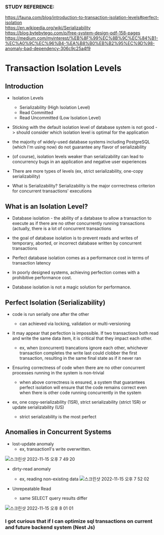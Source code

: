### STUDY REFERENCE: 
https://fauna.com/blog/introduction-to-transaction-isolation-levels#perfect-isolation <br />
https://en.wikipedia.org/wiki/Serializability <br />
https://blog.bytebytego.com/p/free-system-design-pdf-158-pages <br />
https://medium.com/myinterest/%EB%8F%99%EC%8B%9C%EC%84%B1-%EC%A0%9C%EC%96%B4-%EA%B8%B0%EB%B2%95%EC%9D%98-anomaly-bad-dependency-306c9c25a4f9 <br />

# Transaction Isolation Levels


## Introduction


* Isolation Levels
  * Serializability (High Isolation Level)
  * Read Committed
  * Read Uncommitted (Low Isolation Level)


* Sticking with the default isolation level of database system is not good -> should consider which isolation level is optimal for the application


* the majority of widely-used database systems including PostgreSQL (which I'm using now) do not guarantee any flavor of serializability


* (of course), isolation levels weaker than serializability can lead to concurrency bugs in an application and negative user experiences


* There are more types of levels (ex, strict serializability, one-copy serializability)


* What is Serializability? Serializability is the major corrrectness criterion for concurrent transactions' executions


## What is an Isolation Level?


* Database isolation - the ability of a database to allow a transaction to execute as if there are no other concurrently running transactions (actually, there is a lot of concurrent transactions


* the goal of database isolation is to prevent reads and writes of temporary, aborted, or incorrect database written by concurrent transactions


* Perfect database isolation comes as a performance cost in terms of transaction latency


* In poorly designed systems, achieving perfection comes with a prohibitive performance cost.


* Database isolation is not a magic solution for performance.


## Perfect Isolation (Serializability)


* code is run serially one after the other
  * can achieved via locking, validation or multi-versioning


* It may appear that perfection is impossible. If two transactions both read and write the same data item, it is critical that they impact each other.
  * ex, when (concurrent) trancations ignore each other, whichever transaction completes the write last could clobber the first transaction, resulting in the same final state as if it never ran


* Ensuring correctness of code when there are no other concurrent processes running in the system is non-trivial
  * when above correctness is ensured, a system that guarantees perfect isolation will ensure that the code remains correct even when there is other code running concurrently in the system


* ex, one copy-serializability (1SR), strict serializability (strict 1SR) or update serializability (US)
  * strict serializability is the most perfect


## Anomalies in Concurrent Systems

* lost-update anomaly
  * ex, transaction1's write overwritten.

![스크린샷 2022-11-15 오후 7 49 20](https://user-images.githubusercontent.com/20631646/201901423-5781ff76-1144-40a0-935a-452dfac4e3de.png)


* dirty-read anomaly
  * ex, reading non-existing data
![스크린샷 2022-11-15 오후 7 52 02](https://user-images.githubusercontent.com/20631646/201902117-62256858-257e-42b5-9205-a9a28b7ff63a.png)


* Unrepeatable Read
  * same SELECT query results differ

![스크린샷 2022-11-15 오후 8 01 01](https://user-images.githubusercontent.com/20631646/201903912-ed34e954-3272-4dc0-a0e5-223e054c1aff.png)


### I got curious that if I can optimize sql transactions on current and future backend system (Nest Js)



